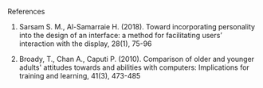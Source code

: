 References

1. Sarsam S. M., Al-Samarraie H. (2018). Toward incorporating personality into the design of an interface: a method for facilitating users’ interaction with the display, 28(1), 75-96

2. Broady, T., Chan A., Caputi P. (2010). Comparison of older and younger adults' attitudes towards and abilities with computers: Implications for training and learning, 41(3), 473-485
